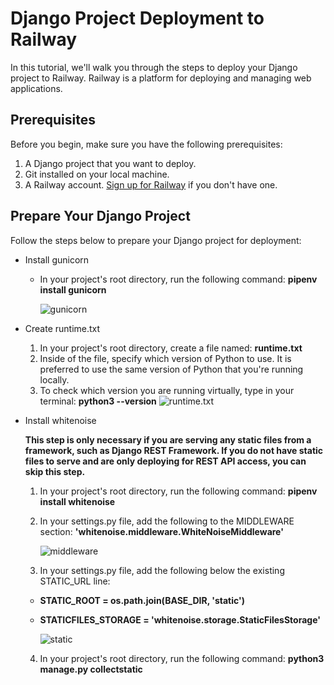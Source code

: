 # Django Project Deployment to Railway

In this tutorial, we'll walk you through the steps to deploy your Django project to Railway. Railway is a platform for deploying and managing web applications.

## Prerequisites

Before you begin, make sure you have the following prerequisites:

1. A Django project that you want to deploy.
2. Git installed on your local machine.
3. A Railway account. [Sign up for Railway](https://railway.app/) if you don't have one.

## Prepare Your Django Project

Follow the steps below to prepare your Django project for deployment:

- Install gunicorn

  - In your project's root directory, run the following command: **pipenv install gunicorn**

    ![gunicorn](https://github.com/kevinleet/django-deploy-tutorial/blob/main/images/gunicorn.png?raw=true)

- Create runtime.txt

  1.  In your project's root directory, create a file named: **runtime.txt**
  2.  Inside of the file, specify which version of Python to use. It is preferred to use the same version of Python that you're running locally.
  3.  To check which version you are running virtually, type in your terminal: **python3 --version**
      ![runtime.txt](https://github.com/kevinleet/django-deploy-tutorial/blob/main/images/runtime.png?raw=true)

- Install whitenoise

  **This step is only necessary if you are serving any static files from a framework, such as Django REST Framework. If you do not have static files to serve and are only deploying for REST API access, you can skip this step.**

  1.  In your project's root directory, run the following command: **pipenv install whitenoise**
  2.  In your settings.py file, add the following to the MIDDLEWARE section: **'whitenoise.middleware.WhiteNoiseMiddleware'**

      ![middleware](https://github.com/kevinleet/django-deploy-tutorial/blob/main/images/middleware.png?raw=true)

  3.  In your settings.py file, add the following below the existing STATIC_URL line:

  - **STATIC_ROOT = os.path.join(BASE_DIR, 'static')**
  - **STATICFILES_STORAGE = 'whitenoise.storage.StaticFilesStorage'**

    ![static](https://github.com/kevinleet/django-deploy-tutorial/blob/main/images/static.png?raw=true)

  4.  In your project's root directory, run the following command: **python3 manage.py collectstatic**
